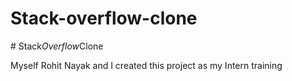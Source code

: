 # Stack-overflow-clone
#   S t a c k _ O v e r f l o w _ C l o n e 

Myself Rohit Nayak and I created this project as my Intern training
 
 
